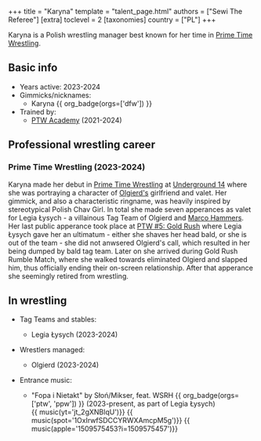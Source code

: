 +++
title = "Karyna"
template = "talent_page.html"
authors = ["Sewi The Referee"]
[extra]
toclevel = 2
[taxonomies]
country = ["PL"]
+++

Karyna is a Polish wrestling manager best known for her time in [Prime Time Wrestling](@/o/ptw.md).

## Basic info

* Years active: 2023-2024
* Gimmicks/nicknames:
  - Karyna {{ org_badge(orgs=['dfw']) }}
* Trained by:
  - [PTW Academy](@/o/ptw-academy.md) (2021-2024)
 
## Professional wrestling career

### Prime Time Wrestling (2023-2024)

Karyna made her debut in [Prime Time Wrestling](@/o/ptw.md) at [Underground 14](@/e/ptw/2023-04-23-ptw-underground-14.md) where she was portraying a character of [Olgierd's](@/w/olgierd.md) girlfriend and valet. Her gimmick, and also a characteristic ringname, was heavily inspired by stereotypical Polish Chav Girl. In total she made seven apperances as valet for Legia Łysych - a villainous Tag Team of Olgierd and [Marco Hammers](@/w/marco-hammers.md). Her last public apperance took place at [PTW #5: Gold Rush](@/e/ptw/2024-02-03-ptw-5-gold-rush.md) where Legia Łysych gave her an ultimatum - either she shaves her head bald, or she is out of the team - she did not anwsered Olgierd's call, which resulted in her being dumped by bald tag team. Later on she arrived during Gold Rush Rumble Match, where she walked towards eliminated Olgierd and slapped him, thus officially ending their on-screen relationship. After that apperance she seemingly retired from wrestling.

## In wrestling

* Tag Teams and stables:
  - Legia Łysych (2023-2024)
 
* Wrestlers managed:
  - Olgierd (2023-2024)
 
* Entrance music:
  - "Fopa i Nietakt" by Słoń/Mikser, feat. WSRH
 {{ org_badge(orgs=['ptw', 'ppw']) }} (2023-present, as part of Legia Łysych) <br>
 {{ music(yt='jt_2gXNBlqU')}}
 {{ music(spot='1OxIrwfSDCCYRWXAmcpM5g')}}
 {{ music(apple='1509575453?i=1509575457')}}
